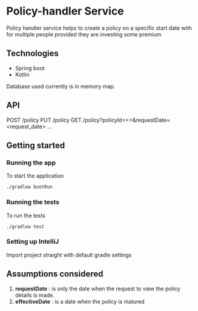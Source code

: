 # Policy-handler Service

Policy handler service helps to create a policy on a specific start date with for multiple people provided they
are investing some premium

## Technologies

- Spring boot
- Kotlin

Database used currently is in memory map. 

## API
POST /policy
PUT /policy
GET /policy?policyId=<>&requestDate=<request_date>
...

## Getting started

### Running the app
To start the application 
```shell
./gradlew bootRun
```

### Running the tests
To run the tests
```shell
./gradlew test
```

### Setting up IntelliJ
Import project straight with default gradle settings


## Assumptions considered
1. **requestDate** : is only the date when the request to view the policy details is made.
2. **effectiveDate** : is a date when the policy is matured
